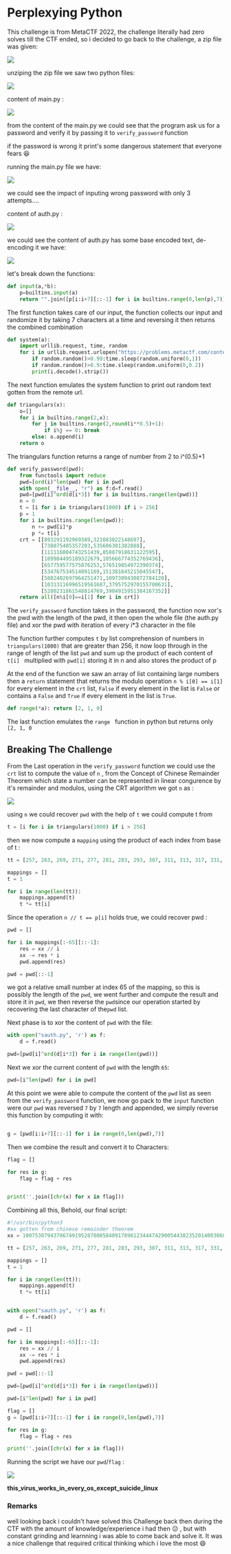 # Perplexying Python


This challenge is from MetaCTF 2022, the challenge literally had zero solves till the CTF ended, so i decided to go back to the challenge, a zip file was given:

![](https://Cyberguru1.github.io/posts/CTF/files/1688632861897.png)

unziping the zip file we saw two python files:

![](https://Cyberguru1.github.io/posts/CTF/files/1688632899815.png)


content of main.py :

![](https://Cyberguru1.github.io/posts/CTF/files/1688632958188.png)

from the content of the main.py we could see that the program ask us for a password and verify it by passing it to `verify_password` function

if the password is wrong it print's some dangerous statement that everyone fears 😆 

running the main.py file we have:

 ![](https://Cyberguru1.github.io/posts/CTF/files/1688636213097.png)

we could see the impact of inputing wrong password with only 3 attempts....

content of auth.py :

 ![](https://Cyberguru1.github.io/posts/CTF/files/1688633003608.png)

we could see the content of auth.py has some base encoded text, de-encoding it we have:

![](https://Cyberguru1.github.io/posts/CTF/files/1688633121815.png)

let's break down the functions:


```python
def input(a,*b):
    p=builtins.input(a)
    return "".join([p[i:i+7][::-1] for i in builtins.range(0,len(p),7)])
```

The first function takes care of our input, the function collects our input and randomize it by taking 7 characters at a time and reversing it then returns the combined combination

```python
def system(a):
    import urllib.request, time, random
    for i in urllib.request.urlopen("https://problems.metactf.com/content/perplexing_python/rmrf.txt"):
        if random.random()>0.99:time.sleep(random.uniform(0,1))
        if random.random()>0.9:time.sleep(random.uniform(0,0.2))
        print(i.decode().strip())
```

The next function emulates the system function to print out random text gotten from the remote url.

```python
def triangulars(x):
    o=[]
    for i in builtins.range(2,x):
        for j in builtins.range(2,round(i**0.5)+1):
            if i%j == 0: break
        else: o.append(i)
    return o  
```

The triangulars function returns a range of number from 2 to i^(0.5)+1

```python
def verify_password(pwd):
    from functools import reduce
    pwd=[ord(i)^len(pwd) for i in pwd]
    with open(__file__, "r") as f:d=f.read()
    pwd=[pwd[i]^ord(d[i*3]) for i in builtins.range(len(pwd))]
    n = 0
    t = [i for i in triangulars(1000) if i > 256]
    p = 1
    for i in builtins.range(len(pwd)):
        n += pwd[i]*p
        p *= t[i]
    crt = [[893291192969389,321083022148697],
           [738075405357203,535606301382888],
           [111116004743251439,85887918631122595],
           [189984495189322679,105666774352769436],
           [657759577575876253,576519854972390374],
           [534767534514091169,151381645215045547],
           [5802402697964251471,1097309430872784120],
           [10313116996519561687,3795752970155700631],
           [5280231861548814769,3904915951384167352]]
    return all([n%i[0]==i[1] for i in crt])
```

The `verify_password` function takes in the password, the function now xor's the pwd with the length of the pwd, it then open the whole file (the auth.py file) and xor the pwd with iteration of every i*3 character in the file

The function further computes `t`  by list comprehension of numbers in `triangulars(1000)` that are greater than 256, it now loop through in the range of length of the list   `pwd`  and sum up the product of each content of `t[i] ` multiplied with `pwd[i]` storing it in n and also stores the product of p

At the end of the function we saw an array of list containing large numbers then a `return` statement that returns the  modulo operation `n % i[0] == i[1]` for every element in the `crt` list, `False` if every element in the list is `False` or contains a `False`  and `True` if every element in the list is `True`.

```python
def range(*a): return [2, 1, 0]
```

The last function emulates the `range ` function in python but returns only `[2, 1, 0`

## **Breaking The Challenge**



From the Last operation in the `verify_password` function we could use the `crt` list to compute the value of `n` , from the Concept of Chinese Remainder Theorem which state a number can be represented in linear congurence by it's remainder and modulos, using the CRT algorithm we got `n` as :

![](https://Cyberguru1.github.io/posts/CTF/files/1688646355405.png)

using `n` we could recover `pwd` with the help of `t` we could compute t from

```python
t = [i for i in triangulars(1000) if i > 256]
```

then we now compute a `mapping` using the product of each index from base of t :

```python
tt = [257, 263, 269, 271, 277, 281, 283, 293, 307, 311, 313, 317, 331, 337, 347, 349, 353, 359, 367, 373, 379, 383, 389, 397, 401, 409, 419, 421, 431, 433, 439, 443, 449, 457, 461, 463, 467, 479, 487, 491, 499, 503, 509, 521, 523, 541, 547, 557, 563, 569, 571, 577, 587, 593, 599, 601, 607, 613, 617, 619, 631, 641, 643, 647, 653, 659, 661, 673, 677, 683, 691, 701, 709, 719, 727, 733, 739, 743, 751, 757, 761, 769, 773, 787, 797, 809, 811, 821, 823, 827, 829, 839, 853, 857, 859, 863, 877, 881, 883, 887, 907, 911, 919, 929, 937, 941, 947, 953, 967, 971, 977, 983, 991, 997]

mappings = []
t = 1

for i in range(len(tt)):
    mappings.append(t)
    t *= tt[i]
```

Since the operation `n // t == p[i]`  holds true, we could recover pwd :

```python
pwd = []

for i in mappings[:-65][::-1]:
    res = xx // i
    xx -= res * i 
    pwd.append(res)

pwd = pwd[::-1]

```

we got a relative small number at index 65 of the mapping, so this is possibly the length of the `pwd`, we went further and  compute the result and store it in `pwd`, we then reverse the `pwd`since our operation started by recovering the last character of the`pwd` list.

Next phase is to xor the content of `pwd` with the file:

```python
with open("sauth.py", 'r') as f:
    d = f.read()

pwd=[pwd[i]^ord(d[i*3]) for i in range(len(pwd))]

```

Next we xor the current content of `pwd` with the length `65`:

```python
pwd=[i^len(pwd) for i in pwd]

```

At this point we were able to compute the content of the `pwd` list as seen from the `verify_password` function, we now go pack to the `input` function were our `pwd` was reversed  `7` by `7` length and appended, we simply reverse this function by computing it with: 

```python

g = [pwd[i:i+7][::-1] for i in range(0,len(pwd),7)]


```

Then we combine the result and convert it to Characters:

```python
flag = []

for res in g:
    flag = flag + res


print(''.join([chr(x) for x in flag]))
```

Combining all this, Behold, our final script:

```python
#!/usr/bin/python3
#xx gotten from chinese remainder theorem
xx = 1007530794370674919528700858409178961234447429005443823520140030680322196270661110990236896504373773579753972016930268730878278

tt = [257, 263, 269, 271, 277, 281, 283, 293, 307, 311, 313, 317, 331, 337, 347, 349, 353, 359, 367, 373, 379, 383, 389, 397, 401, 409, 419, 421, 431, 433, 439, 443, 449, 457, 461, 463, 467, 479, 487, 491, 499, 503, 509, 521, 523, 541, 547, 557, 563, 569, 571, 577, 587, 593, 599, 601, 607, 613, 617, 619, 631, 641, 643, 647, 653, 659, 661, 673, 677, 683, 691, 701, 709, 719, 727, 733, 739, 743, 751, 757, 761, 769, 773, 787, 797, 809, 811, 821, 823, 827, 829, 839, 853, 857, 859, 863, 877, 881, 883, 887, 907, 911, 919, 929, 937, 941, 947, 953, 967, 971, 977, 983, 991, 997]

mappings = []
t = 1

for i in range(len(tt)):
    mappings.append(t)
    t *= tt[i]


with open("sauth.py", 'r') as f:
    d = f.read()

pwd = []

for i in mappings[:-65][::-1]:
    res = xx // i
    xx -= res * i 
    pwd.append(res)

pwd = pwd[::-1]

pwd=[pwd[i]^ord(d[i*3]) for i in range(len(pwd))]

pwd=[i^len(pwd) for i in pwd]

flag = []
g = [pwd[i:i+7][::-1] for i in range(0,len(pwd),7)]

for res in g:
    flag = flag + res

print(''.join([chr(x) for x in flag])) 
```

Running the script we have our `pwd`/`flag` :

 ![](https://Cyberguru1.github.io/posts/CTF/files/1688647404643.png)

**this_virus_works_in_every_os_except_suicide_linux**

### **Remarks**

well looking back i couldn't have solved this Challenge back then during the CTF with the amount of knowledge/experience i had then 😕 , but with constant grinding and learnning i was able to come back and solve it. It was a nice challenge that required critical thinking which i love the most 😄
